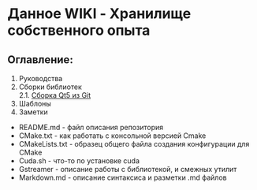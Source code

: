 # Данное WIKI - Хранилище собственного опыта
## Оглавление:  
1. Руководства  
2. Сборки библиотек  
2.1. [Сборка Qt5 из Git](./Qt/README.md)  
3. Шаблоны  
4. Заметки  

- README.md - файл описания репозитория
 - CMake.txt - как работать с консольной версией Cmake
 - CMakeLists.txt - образец общего файла создания конфигурации для CMake
 - Cuda.sh - что-то по установке cuda
 - Gstreamer - описание работы с библиотекой, и смежных утилит  
 - Markdown.md - описание синтаксиса и разметки .md файлов 
 

